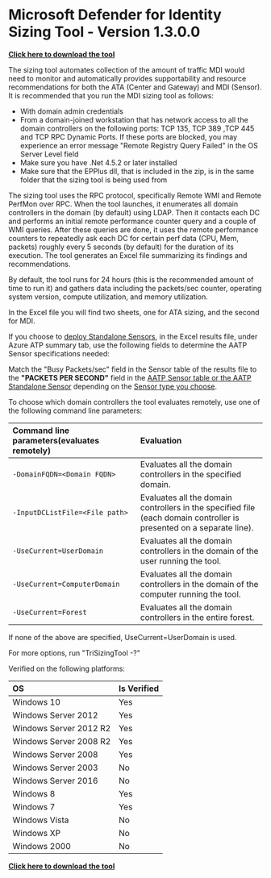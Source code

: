 # Microsoft Defender for Identity Sizing Tool - Version 1.3.0.0

[**Click here to download the tool**](https://github.com/microsoft/ATA-AATP-Sizing-Tool/releases)

The sizing tool automates collection of the amount of traffic MDI would need to monitor and automatically provides supportability and resource recommendations for both the ATA (Center and Gateway) and MDI (Sensor).
It is recommended that you run the MDI sizing tool as follows:

- With domain admin credentials
- From a domain-joined workstation that has network access to all the domain controllers on the following ports: TCP 135, TCP 389 ,TCP 445 and TCP RPC Dynamic Ports. If these ports are blocked, you may experience an error message "Remote Registry Query Failed" in the OS Server Level field
- Make sure you have .Net 4.5.2 or later installed 
- Make sure that the EPPlus dll, that is included in the zip, is in the same folder that the sizing tool is being used from

The sizing tool uses the RPC protocol, specifically Remote WMI and Remote PerfMon over RPC.  When the tool launches, it enumerates all domain controllers in the domain (by default) using LDAP.  Then it contacts each DC and performs an initial remote performance counter query and a couple of WMI queries.  After these queries are done, it uses the remote performance counters to repeatedly ask each DC for certain perf data (CPU, Mem, packets) roughly every 5 seconds (by default) for the duration of its execution. The tool generates an Excel file summarizing its findings and recommendations.

By default, the tool runs for 24 hours (this is the recommended amount of time to run it) and gathers data including the packets/sec counter, operating system version, compute utilization, and memory utilization.

In the Excel file you will find two sheets, one for ATA sizing, and the second for MDI.

If you choose to [deploy Standalone Sensors](https://docs.microsoft.com/en-us/azure-advanced-threat-protection/atp-capacity-planning#azure-atp-sensor-and-standalone-sensor-sizing-a-namesizinga), in the Excel results file, under Azure ATP summary tab, use the following fields to determine the AATP Sensor specifications needed: 

Match the "Busy Packets/sec" field in the Sensor table of the results file to the **"PACKETS PER SECOND"** field in the [AATP Sensor table or the AATP Standalone Sensor](https://docs.microsoft.com/en-us/azure-advanced-threat-protection/atp-capacity-planning#azure-atp-sensor-and-standalone-sensor-sizing-a-namesizinga) depending on the [Sensor type you choose](https://docs.microsoft.com/en-us/azure-advanced-threat-protection/atp-capacity-planning#choosing-the-right-sensor-type-for-your-deployment). 

To choose which domain controllers the tool evaluates remotely, use one of the following command line parameters:

| Command line parameters(evaluates remotely) | Evaluation |
| :------------------------------------------ | :----------- |
| `-DomainFQDN=<Domain FQDN>` | Evaluates all the domain controllers in the specified domain. |
| `-InputDCListFile=<File path>` |Evaluates all the domain controllers in the specified file (each domain controller is presented on a separate line). |
| `-UseCurrent=UserDomain` | Evaluates all the domain controllers in the domain of the user running the tool. |
| `-UseCurrent=ComputerDomain` | Evaluates all the domain controllers in the domain of the computer running the tool.|
| `-UseCurrent=Forest` | Evaluates all the domain controllers in the entire forest. |

If none of the above are specified, UseCurrent=UserDomain is used.

For more options, run "TriSizingTool -?"

Verified on the following platforms:

| OS  | Is Verified |
| :------------- | :------------- |
| Windows 10  | Yes  |
| Windows Server 2012  | Yes  |
| Windows Server 2012 R2  | Yes  |
| Windows Server 2008 R2  | Yes  |
| Windows Server 2008  | Yes  |
| Windows Server 2003  | No  |
| Windows Server 2016  | No  |
| Windows 8  | Yes  |
| Windows 7  | Yes  |
| Windows Vista  | No  |
| Windows XP  | No  |
| Windows 2000  | No  |

[**Click here to download the tool**](https://github.com/microsoft/ATA-AATP-Sizing-Tool/releases)
